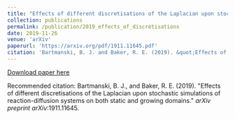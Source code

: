 ```yaml
---
title: "Effects of different discretisations of the Laplacian upon stochastic simulations of reaction-diffusion systems on both static and growing domains"
collection: publications
permalink: /publication/2019_effects_of_discretisations
date: 2019-11-26
venue: 'arXiv'
paperurl: 'https://arxiv.org/pdf/1911.11645.pdf'
citation: 'Bartmanski, B. J. and Baker, R. E. (2019). &quot;Effects of different discretisations of the Laplacian upon stochastic simulations of reaction-diffusion systems on both static and growing domains.&quot; <i>arXiv</i>:1911.11645.'
---
```


[Download paper here](https://arxiv.org/pdf/1911.11645.pdf)

Recommended citation: Bartmanski, B. J., and Baker, R. E. (2019). "Effects of different discretisations of the Laplacian upon stochastic simulations of reaction-diffusion systems on both static and growing domains." <i>arXiv preprint arXiv</i>:1911.11645.
